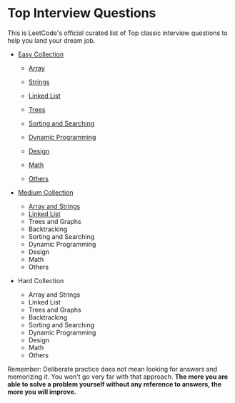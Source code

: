 # Top Interview Questions

This is LeetCode's official curated list of Top classic interview questions to help you land your dream job.

* [Easy Collection](https://github.com/liying8040/leetcode/tree/master/Easy%20Collection)
  
  * [Array](https://github.com/liying8040/leetcode/blob/master/Easy%20Collection/array.md)
  * [Strings](https://github.com/liying8040/leetcode/blob/master/Easy%20Collection/strings.md)
  * [Linked List](https://github.com/liying8040/leetcode/blob/master/Easy%20Collection/linked%20list.md)
  * [Trees](https://github.com/liying8040/leetcode/blob/master/Easy%20Collection/trees.md)
  
  * [Sorting and Searching](https://github.com/liying8040/leetcode/blob/master/Easy%20Collection/sorting%20and%20searching.md)
  * [Dynamic Programming](https://github.com/liying8040/leetcode/blob/master/Easy%20Collection/dynamic%20programming.md)
  
  * [Design](https://github.com/liying8040/leetcode/blob/master/Easy%20Collection/design.md)
  * [Math](https://github.com/liying8040/leetcode/blob/master/Easy%20Collection/math.md)
  
  * [Others](https://github.com/liying8040/leetcode/blob/master/Easy%20Collection/others.md)
* [Medium Collection](https://github.com/liying8040/leetcode/tree/master/Medium%20Collection)
  * [Array and Strings](https://github.com/liying8040/leetcode/blob/master/Medium%20Collection/array%20and%20strings.md)
  * [Linked List](https://github.com/liying8040/leetcode/blob/master/Medium%20Collection/linked%20list.md)
  * Trees and Graphs
  * Backtracking
  * Sorting and Searching
  * Dynamic Programming
  * Design
  * Math
  * Others
* Hard Collection
  * Array and Strings
  * Linked List
  * Trees and Graphs
  * Backtracking
  * Sorting and Searching
  * Dynamic Programming
  * Design
  * Math
  * Others

Remember: Deliberate practice does not mean looking for answers and memorizing it. You won't go very far with that approach. **The more you are able to solve a problem yourself without any reference to answers, the more you will improve.**
